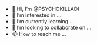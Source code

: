 - 👋 Hi, I’m @PSYCHOKILLADI
- 👀 I’m interested in ...
- 🌱 I’m currently learning ...
- 💞️ I’m looking to collaborate on ...
- 📫 How to reach me ...

<!---
PSYCHOKILLADI/PSYCHOKILLADI is a ✨ special ✨ repository because its `README.md` (this file) appears on your GitHub profile.
You can click the Preview link to take a look at your changes.
--->
